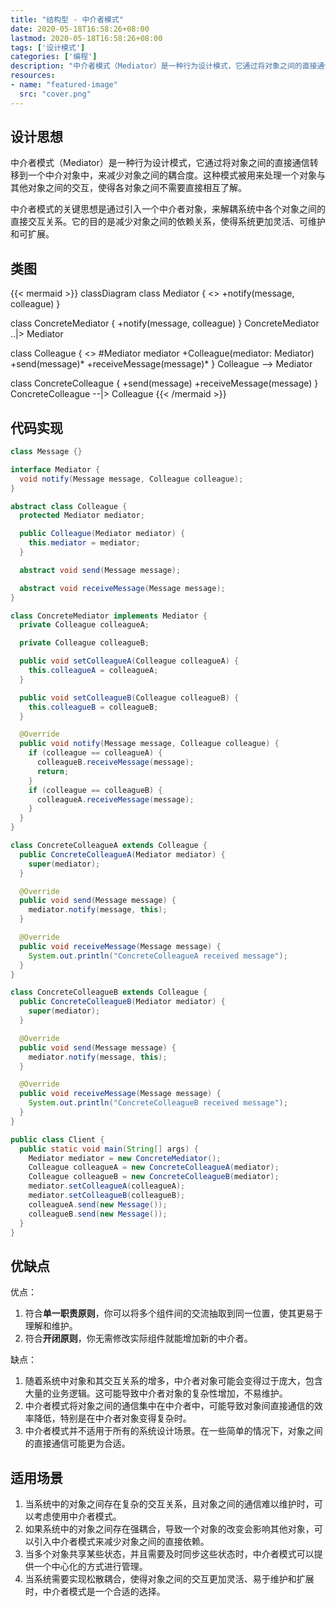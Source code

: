 ```yaml
---
title: "结构型 - 中介者模式"
date: 2020-05-18T16:58:26+08:00
lastmod: 2020-05-18T16:58:26+08:00
tags: ['设计模式']
categories: ['编程']
description: "中介者模式（Mediator）是一种行为设计模式，它通过将对象之间的直接通信转移到一个中介对象中，来减少对象之间的耦合度。这种模式被用来处理一个对象与其他对象之间的交互，使得各对象之间不需要直接相互了解。"
resources:
- name: "featured-image"
  src: "cover.png"
---
```

<!--more-->
## 设计思想
中介者模式（Mediator）是一种行为设计模式，它通过将对象之间的直接通信转移到一个中介对象中，来减少对象之间的耦合度。这种模式被用来处理一个对象与其他对象之间的交互，使得各对象之间不需要直接相互了解。

中介者模式的关键思想是通过引入一个中介者对象，来解耦系统中各个对象之间的直接交互关系。它的目的是减少对象之间的依赖关系，使得系统更加灵活、可维护和可扩展。

## 类图
{{< mermaid >}}
classDiagram
  class Mediator {
    <<interface>>
    +notify(message, colleague)
  }

  class ConcreteMediator {
    +notify(message, colleague)
  }
  ConcreteMediator ..|> Mediator

  class Colleague {
    <<abstract>>
    #Mediator mediator
    +Colleague(mediator: Mediator)
    +send(message)*
    +receiveMessage(message)*
  }
  Colleague --> Mediator

  class ConcreteColleague {
    +send(message)
    +receiveMessage(message)
  }
  ConcreteColleague --|> Colleague
{{< /mermaid >}}

## 代码实现
```java
class Message {}

interface Mediator {
  void notify(Message message, Colleague colleague);
}

abstract class Colleague {
  protected Mediator mediator;

  public Colleague(Mediator mediator) {
    this.mediator = mediator;
  }

  abstract void send(Message message);

  abstract void receiveMessage(Message message);
}

class ConcreteMediator implements Mediator {
  private Colleague colleagueA;

  private Colleague colleagueB;

  public void setColleagueA(Colleague colleagueA) {
    this.colleagueA = colleagueA;
  }

  public void setColleagueB(Colleague colleagueB) {
    this.colleagueB = colleagueB;
  }

  @Override
  public void notify(Message message, Colleague colleague) {
    if (colleague == colleagueA) {
      colleagueB.receiveMessage(message);
      return;
    }
    if (colleague == colleagueB) {
      colleagueA.receiveMessage(message);
    }
  }
}

class ConcreteColleagueA extends Colleague {
  public ConcreteColleagueA(Mediator mediator) {
    super(mediator);
  }

  @Override
  public void send(Message message) {
    mediator.notify(message, this);
  }

  @Override
  public void receiveMessage(Message message) {
    System.out.println("ConcreteColleagueA received message");
  }
}

class ConcreteColleagueB extends Colleague {
  public ConcreteColleagueB(Mediator mediator) {
    super(mediator);
  }

  @Override
  public void send(Message message) {
    mediator.notify(message, this);
  }

  @Override
  public void receiveMessage(Message message) {
    System.out.println("ConcreteColleagueB received message");
  }
}

public class Client {
  public static void main(String[] args) {
    Mediator mediator = new ConcreteMediator();
    Colleague colleagueA = new ConcreteColleagueA(mediator);
    Colleague colleagueB = new ConcreteColleagueB(mediator);
    mediator.setColleagueA(colleagueA);
    mediator.setColleagueB(colleagueB);
    colleagueA.send(new Message());
    colleagueB.send(new Message());
  }
}
```

## 优缺点
优点：
1. 符合**单一职责原则**，你可以将多个组件间的交流抽取到同一位置，使其更易于理解和维护。
2. 符合**开闭原则**，你无需修改实际组件就能增加新的中介者。

缺点：
1. 随着系统中对象和其交互关系的增多，中介者对象可能会变得过于庞大，包含大量的业务逻辑。这可能导致中介者对象的复杂性增加，不易维护。
2. 中介者模式将对象之间的通信集中在中介者中，可能导致对象间直接通信的效率降低，特别是在中介者对象变得复杂时。
3. 中介者模式并不适用于所有的系统设计场景。在一些简单的情况下，对象之间的直接通信可能更为合适。

## 适用场景
1. 当系统中的对象之间存在复杂的交互关系，且对象之间的通信难以维护时，可以考虑使用中介者模式。
2. 如果系统中的对象之间存在强耦合，导致一个对象的改变会影响其他对象，可以引入中介者模式来减少对象之间的直接依赖。
3. 当多个对象共享某些状态，并且需要及时同步这些状态时，中介者模式可以提供一个中心化的方式进行管理。
4. 当系统需要实现松散耦合，使得对象之间的交互更加灵活、易于维护和扩展时，中介者模式是一个合适的选择。